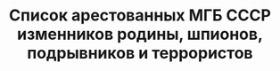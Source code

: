 ---
title: Список арестованных МГБ СССР изменников родины, шпионов, подрывников и террористов
description: АП РФ, ф.3, т.16, оп.57, дело 100, лист 2
images:
- /disk/pictures/v16/3-57-100-02.jpg
- /disk/pictures/v16/3-57-100-03.jpg
- /disk/pictures/v16/3-57-100-04.jpg
- /disk/pictures/v16/3-57-100-05.jpg
- /disk/pictures/v16/3-57-100-06.jpg
- /disk/pictures/v16/3-57-100-07.jpg
---